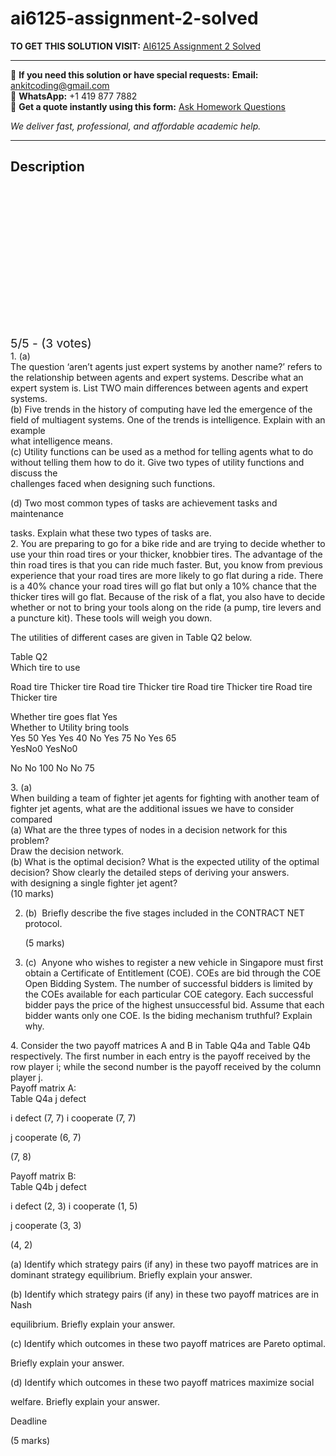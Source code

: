 # ai6125-assignment-2-solved
**TO GET THIS SOLUTION VISIT:** [AI6125 Assignment 2 Solved](https://www.ankitcodinghub.com/product/ai6125-assignment-2-solved/)


---

📩 **If you need this solution or have special requests:** **Email:** ankitcoding@gmail.com  
📱 **WhatsApp:** +1 419 877 7882  
📄 **Get a quote instantly using this form:** [Ask Homework Questions](https://www.ankitcodinghub.com/services/ask-homework-questions/)

*We deliver fast, professional, and affordable academic help.*

---

<h2>Description</h2>



<div class="kk-star-ratings kksr-auto kksr-align-center kksr-valign-top" data-payload="{&quot;align&quot;:&quot;center&quot;,&quot;id&quot;:&quot;95356&quot;,&quot;slug&quot;:&quot;default&quot;,&quot;valign&quot;:&quot;top&quot;,&quot;ignore&quot;:&quot;&quot;,&quot;reference&quot;:&quot;auto&quot;,&quot;class&quot;:&quot;&quot;,&quot;count&quot;:&quot;3&quot;,&quot;legendonly&quot;:&quot;&quot;,&quot;readonly&quot;:&quot;&quot;,&quot;score&quot;:&quot;5&quot;,&quot;starsonly&quot;:&quot;&quot;,&quot;best&quot;:&quot;5&quot;,&quot;gap&quot;:&quot;4&quot;,&quot;greet&quot;:&quot;Rate this product&quot;,&quot;legend&quot;:&quot;5\/5 - (3 votes)&quot;,&quot;size&quot;:&quot;24&quot;,&quot;title&quot;:&quot;AI6125 Assignment 2  Solved&quot;,&quot;width&quot;:&quot;138&quot;,&quot;_legend&quot;:&quot;{score}\/{best} - ({count} {votes})&quot;,&quot;font_factor&quot;:&quot;1.25&quot;}">

<div class="kksr-stars">

<div class="kksr-stars-inactive">
            <div class="kksr-star" data-star="1" style="padding-right: 4px">


<div class="kksr-icon" style="width: 24px; height: 24px;"></div>
        </div>
            <div class="kksr-star" data-star="2" style="padding-right: 4px">


<div class="kksr-icon" style="width: 24px; height: 24px;"></div>
        </div>
            <div class="kksr-star" data-star="3" style="padding-right: 4px">


<div class="kksr-icon" style="width: 24px; height: 24px;"></div>
        </div>
            <div class="kksr-star" data-star="4" style="padding-right: 4px">


<div class="kksr-icon" style="width: 24px; height: 24px;"></div>
        </div>
            <div class="kksr-star" data-star="5" style="padding-right: 4px">


<div class="kksr-icon" style="width: 24px; height: 24px;"></div>
        </div>
    </div>

<div class="kksr-stars-active" style="width: 138px;">
            <div class="kksr-star" style="padding-right: 4px">


<div class="kksr-icon" style="width: 24px; height: 24px;"></div>
        </div>
            <div class="kksr-star" style="padding-right: 4px">


<div class="kksr-icon" style="width: 24px; height: 24px;"></div>
        </div>
            <div class="kksr-star" style="padding-right: 4px">


<div class="kksr-icon" style="width: 24px; height: 24px;"></div>
        </div>
            <div class="kksr-star" style="padding-right: 4px">


<div class="kksr-icon" style="width: 24px; height: 24px;"></div>
        </div>
            <div class="kksr-star" style="padding-right: 4px">


<div class="kksr-icon" style="width: 24px; height: 24px;"></div>
        </div>
    </div>
</div>


<div class="kksr-legend" style="font-size: 19.2px;">
            5/5 - (3 votes)    </div>
    </div>
<div class="page" title="Page 2">
<div class="layoutArea">
<div class="column">
1. (a)

</div>
<div class="column">
The question ‘aren’t agents just expert systems by another name?’ refers to the relationship between agents and expert systems. Describe what an expert system is. List TWO main differences between agents and expert systems.

</div>
</div>
<div class="layoutArea">
<div class="column">
(b) Five trends in the history of computing have led the emergence of the field of multiagent systems. One of the trends is intelligence. Explain with an example

</div>
</div>
<div class="layoutArea">
<div class="column">
what intelligence means.

</div>
</div>
<div class="layoutArea">
<div class="column">
(c) Utility functions can be used as a method for telling agents what to do without telling them how to do it. Give two types of utility functions and discuss the

</div>
</div>
<div class="layoutArea">
<div class="column">
challenges faced when designing such functions.

(d) Two most common types of tasks are achievement tasks and maintenance

</div>
</div>
<div class="layoutArea">
<div class="column">
tasks. Explain what these two types of tasks are.

</div>
</div>
<div class="layoutArea">
<div class="column">
2. You are preparing to go for a bike ride and are trying to decide whether to use your thin road tires or your thicker, knobbier tires. The advantage of the thin road tires is that you can ride much faster. But, you know from previous experience that your road tires are more likely to go flat during a ride. There is a 40% chance your road tires will go flat but only a 10% chance that the thicker tires will go flat. Because of the risk of a flat, you also have to decide whether or not to bring your tools along on the ride (a pump, tire levers and a puncture kit). These tools will weigh you down.

The utilities of different cases are given in Table Q2 below.

</div>
</div>
<div class="layoutArea">
<div class="column">
Table Q2

</div>
</div>
<div class="layoutArea">
<div class="column">
Which tire to use

Road tire Thicker tire Road tire Thicker tire Road tire Thicker tire Road tire Thicker tire

</div>
<div class="column">
Whether tire goes flat Yes

</div>
<div class="column">
Whether to Utility bring tools

</div>
</div>
<div class="layoutArea">
<div class="column">
Yes 50 Yes Yes 40 No Yes 75 No Yes 65

</div>
</div>
<div class="layoutArea">
<div class="column">
YesNo0 YesNo0

No No 100 No No 75

</div>
</div>
</div>
<div class="page" title="Page 3">
<div class="layoutArea">
<div class="column">
3. (a)

</div>
<div class="column">
When building a team of fighter jet agents for fighting with another team of fighter jet agents, what are the additional issues we have to consider compared

</div>
</div>
<div class="layoutArea">
<div class="column">
(a) What are the three types of nodes in a decision network for this problem?

</div>
</div>
<div class="layoutArea">
<div class="column">
Draw the decision network.

</div>
</div>
<div class="layoutArea">
<div class="column">
(b) What is the optimal decision? What is the expected utility of the optimal decision? Show clearly the detailed steps of deriving your answers.

</div>
</div>
<div class="layoutArea">
<div class="column">
with designing a single fighter jet agent?

</div>
<div class="column">
(10 marks)

</div>
</div>
<div class="layoutArea">
<div class="column">
<ol start="2">
<li>(b) &nbsp;Briefly describe the five stages included in the CONTRACT NET protocol.

(5 marks)</li>
<li>(c) &nbsp;Anyone who wishes to register a new vehicle in Singapore must first obtain a Certificate of Entitlement (COE). COEs are bid through the COE Open Bidding System. The number of successful bidders is limited by the COEs available for each particular COE category. Each successful bidder pays the price of the highest unsuccessful bid. Assume that each bidder wants only one COE. Is the biding mechanism truthful? Explain why.</li>
</ol>
4. Consider the two payoff matrices A and B in Table Q4a and Table Q4b respectively. The first number in each entry is the payoff received by the row player i; while the second number is the payoff received by the column player j.

</div>
</div>
<div class="layoutArea">
<div class="column">
Payoff matrix A:

</div>
<div class="column">
Table Q4a j defect

i defect (7, 7) i cooperate (7, 7)

</div>
</div>
<div class="layoutArea">
<div class="column">
j cooperate (6, 7)

(7, 8)

</div>
</div>
</div>
<div class="page" title="Page 4">
<div class="layoutArea">
<div class="column">
Payoff matrix B:

</div>
<div class="column">
Table Q4b j defect

i defect (2, 3) i cooperate (1, 5)

</div>
</div>
<div class="layoutArea">
<div class="column">
j cooperate (3, 3)

(4, 2)

</div>
</div>
<div class="layoutArea">
<div class="column">
(a) Identify which strategy pairs (if any) in these two payoff matrices are in

</div>
</div>
<div class="layoutArea">
<div class="column">
dominant strategy equilibrium. Briefly explain your answer.

(b) Identify which strategy pairs (if any) in these two payoff matrices are in Nash

</div>
</div>
<div class="layoutArea">
<div class="column">
equilibrium. Briefly explain your answer.

(c) Identify which outcomes in these two payoff matrices are Pareto optimal.

</div>
</div>
<div class="layoutArea">
<div class="column">
Briefly explain your answer.

(d) Identify which outcomes in these two payoff matrices maximize social

</div>
</div>
<div class="layoutArea">
<div class="column">
welfare. Briefly explain your answer.

Deadline

</div>
<div class="column">
(5 marks)

</div>
</div>
</div>
